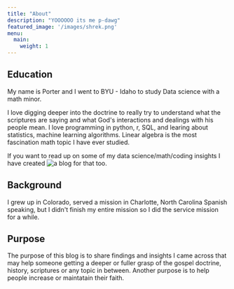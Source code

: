 ```yaml
---
title: "About"
description: "YOOOOOO its me p-dawg"
featured_image: '/images/shrek.png'
menu:
  main:
    weight: 1
---
```


## Education

My name is Porter and I went to BYU - Idaho to study Data science with a math minor. 

I love digging deeper into the doctrine to really try to understand what the scriptures are saying and what God's interactions and dealings with his people mean. I love programming in python, r, SQL, and learing about statistics, machine learning algorithms. Linear algebra is the most fascination math topic I have ever studied.

If you want to read up on some of my data science/math/coding insights I have created ![a blog for that](ilovedatascience.academy) too.

## Background

I grew up in Colorado, served a mission in Charlotte, North Carolina Spanish speaking, but I didn't finish my entire mission so I did the service mission for a while. 



## Purpose

The purpose of this blog is to share findings and insights I came across that may help someone getting a deeper or fuller grasp of the gospel doctrine, history, scriptures or any topic in between. Another purpose is to help people increase or maintatain their faith.



